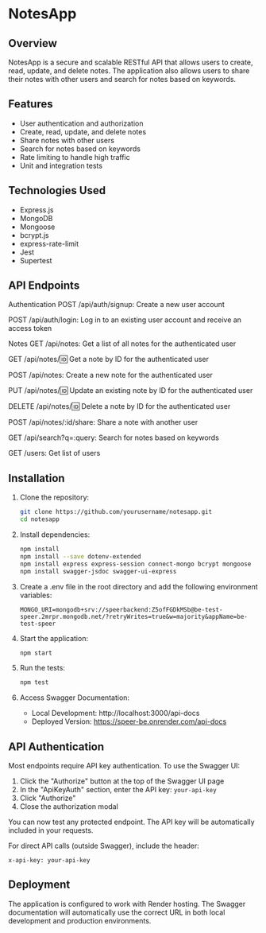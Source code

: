 # NotesApp

## Overview

NotesApp is a secure and scalable RESTful API that allows users to create, read, update, and delete notes. The application also allows users to share their notes with other users and search for notes based on keywords.

## Features

- User authentication and authorization
- Create, read, update, and delete notes
- Share notes with other users
- Search for notes based on keywords
- Rate limiting to handle high traffic
- Unit and integration tests

## Technologies Used

- Express.js
- MongoDB
- Mongoose
- bcrypt.js
- express-rate-limit
- Jest
- Supertest


## API Endpoints

Authentication
POST /api/auth/signup: Create a new user account

POST /api/auth/login: Log in to an existing user account and receive an access token

Notes
GET /api/notes: Get a list of all notes for the authenticated user

GET /api/notes/:id: Get a note by ID for the authenticated user

POST /api/notes: Create a new note for the authenticated user

PUT /api/notes/:id: Update an existing note by ID for the authenticated user

DELETE /api/notes/:id: Delete a note by ID for the authenticated user

POST /api/notes/:id/share: Share a note with another user

GET /api/search?q=:query: Search for notes based on keywords

GET /users: Get list of users

## Installation

1. Clone the repository:
   ```bash
   git clone https://github.com/yourusername/notesapp.git
   cd notesapp
   ```

2. Install dependencies: 
   ```bash
   npm install
   npm install --save dotenv-extended 
   npm install express express-session connect-mongo bcrypt mongoose
   npm install swagger-jsdoc swagger-ui-express
   ```

3. Create a .env file in the root directory and add the following environment variables:
   ```
   MONGO_URI=mongodb+srv://speerbackend:Z5ofFGDkMSb@be-test-speer.2mrpr.mongodb.net/?retryWrites=true&w=majority&appName=be-test-speer
   ```

4. Start the application: 
   ```bash
   npm start
   ```

5. Run the tests: 
   ```bash
   npm test
   ```

6. Access Swagger Documentation:
   - Local Development: http://localhost:3000/api-docs
   - Deployed Version: https://speer-be.onrender.com/api-docs

## API Authentication

Most endpoints require API key authentication. To use the Swagger UI:

1. Click the "Authorize" button at the top of the Swagger UI page
2. In the "ApiKeyAuth" section, enter the API key: `your-api-key`
3. Click "Authorize"
4. Close the authorization modal

You can now test any protected endpoint. The API key will be automatically included in your requests.

For direct API calls (outside Swagger), include the header:
```
x-api-key: your-api-key
```

## Deployment

The application is configured to work with Render hosting. The Swagger documentation will automatically use the correct URL in both local development and production environments.
